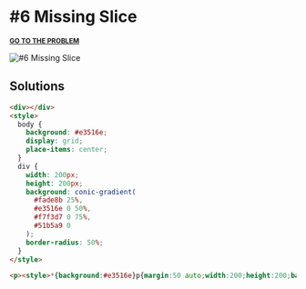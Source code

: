 # #6 Missing Slice

<p>
  <sup>
    <a href="https://cssbattle.dev/play/6"><strong>GO TO THE PROBLEM</strong></a>
  </sup>
</p>

![#6 Missing Slice](https://cssbattle.dev/targets/6.png)

## Solutions

```html
<div></div>
<style>
  body {
    background: #e3516e;
    display: grid;
    place-items: center;
  }
  div {
    width: 200px;
    height: 200px;
    background: conic-gradient(
      #fade8b 25%,
      #e3516e 0 50%,
      #f7f3d7 0 75%,
      #51b5a9 0
    );
    border-radius: 50%;
  }
</style>
```

```html
<p><style>*{background:#e3516e}p{margin:50 auto;width:200;height:200;background:conic-gradient(#fade8b 25%,#e3516e 0 50%,#f7f3d7 0 75%,#51b5a9 0);border-radius:50%
```
